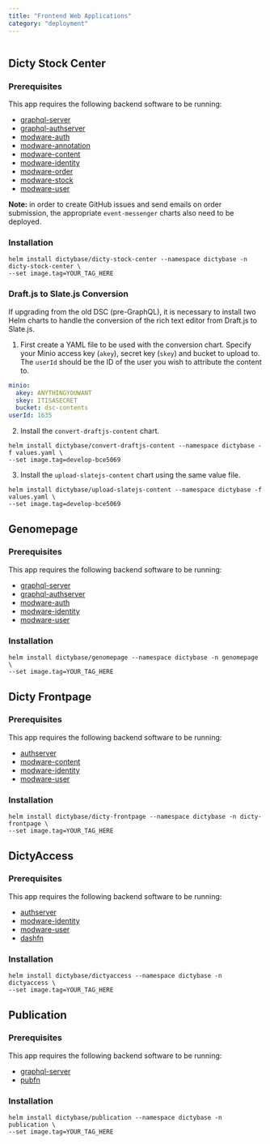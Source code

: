 ```yaml
---
title: "Frontend Web Applications"
category: "deployment"
---
```


```toc

```

## Dicty Stock Center

### Prerequisites

This app requires the following backend software to be running:

- [graphql-server](https://github.com/dictyBase/graphql-server)
- [graphql-authserver](https://github.com/dictyBase/graphql-authserver)
- [modware-auth](https://github.com/dictyBase/modware-auth)
- [modware-annotation](https://github.com/dictyBase/modware-annotation)
- [modware-content](https://github.com/dictyBase/modware-content)
- [modware-identity](https://github.com/dictyBase/modware-identity)
- [modware-order](https://github.com/dictyBase/modware-order)
- [modware-stock](https://github.com/dictyBase/modware-stock)
- [modware-user](https://github.com/dictyBase/modware-user)

**Note:** in order to create GitHub issues and send emails on order submission, the
appropriate `event-messenger` charts also need to be deployed.

### Installation

```shell
helm install dictybase/dicty-stock-center --namespace dictybase -n dicty-stock-center \
--set image.tag=YOUR_TAG_HERE
```

### Draft.js to Slate.js Conversion

If upgrading from the old DSC (pre-GraphQL), it is necessary to install two Helm charts
to handle the conversion of the rich text editor from Draft.js to Slate.js.

1. First create a YAML file to be used with the conversion chart. Specify your Minio
   access key (`akey`), secret key (`skey`) and bucket to upload to. The `userId` should be
   the ID of the user you wish to attribute the content to.

```yaml
minio:
  akey: ANYTHINGYOUWANT
  skey: ITISASECRET
  bucket: dsc-contents
userId: 1635
```

2. Install the `convert-draftjs-content` chart.

```shell
helm install dictybase/convert-draftjs-content --namespace dictybase -f values.yaml \
--set image.tag=develop-bce5069
```

3. Install the `upload-slatejs-content` chart using the same value file.

```shell
helm install dictybase/upload-slatejs-content --namespace dictybase -f values.yaml \
--set image.tag=develop-bce5069
```

## Genomepage

### Prerequisites

This app requires the following backend software to be running:

- [graphql-server](https://github.com/dictyBase/graphql-server)
- [graphql-authserver](https://github.com/dictyBase/graphql-authserver)
- [modware-auth](https://github.com/dictyBase/modware-auth)
- [modware-identity](https://github.com/dictyBase/modware-identity)
- [modware-user](https://github.com/dictyBase/modware-user)

### Installation

```shell
helm install dictybase/genomepage --namespace dictybase -n genomepage \
--set image.tag=YOUR_TAG_HERE
```

## Dicty Frontpage

### Prerequisites

This app requires the following backend software to be running:

- [authserver](https://github.com/dictyBase/authserver)
- [modware-content](https://github.com/dictyBase/modware-content)
- [modware-identity](https://github.com/dictyBase/modware-identity)
- [modware-user](https://github.com/dictyBase/modware-user)

### Installation

```shell
helm install dictybase/dicty-frontpage --namespace dictybase -n dicty-frontpage \
--set image.tag=YOUR_TAG_HERE
```

## DictyAccess

### Prerequisites

This app requires the following backend software to be running:

- [authserver](https://github.com/dictyBase/authserver)
- [modware-identity](https://github.com/dictyBase/modware-identity)
- [modware-user](https://github.com/dictyBase/modware-user)
- [dashfn](https://github.com/dictybase-playground/kubeless-gofn/tree/master/dashboard)

### Installation

```shell
helm install dictybase/dictyaccess --namespace dictybase -n dictyaccess \
--set image.tag=YOUR_TAG_HERE
```

## Publication

### Prerequisites

This app requires the following backend software to be running:

- [graphql-server](https://github.com/dictyBase/graphql-server)
- [pubfn](https://github.com/dictybase-playground/kubeless-gofn/tree/master/publication)

### Installation

```shell
helm install dictybase/publication --namespace dictybase -n publication \
--set image.tag=YOUR_TAG_HERE
```
